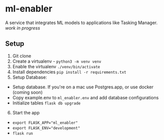 # ml-enabler

A service that integrates ML models to applications like Tasking Manager. _work in progress_

## Setup

1. Git clone
2. Create a virtualenv - `python3 -m venv venv`
3. Enable the virtualenv `./venv/bin/activate`
4. Install dependencies `pip install -r requirements.txt`
5. Setup Database:
  * Setup database. If you're on a mac use Postgres.app, or use docker (coming soon)
  * Copy example.env to `ml_enabler.env` and add database configurations
  * Initialize tables `flask db upgrade`
6. Start the app 
  * `export FLASK_APP="ml_enabler"`
  * `export FLASK_ENV="development"`
  * `flask run`